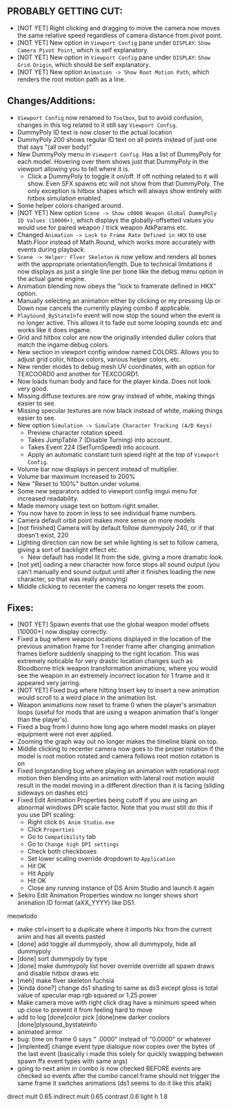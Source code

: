 ## PROBABLY GETTING CUT:
* [NOT YET] Right clicking and dragging to move the camera now moves the same relative speed regardless of camera distance from pivot point.
* [NOT YET] New option in `Viewport Config` pane under `DISPLAY`: `Show Camera Pivot Point`, which is self explanatory.
* [NOT YET] New option in `Viewport Config` pane under `DISPLAY`: `Show Grid Origin`, which should be self explanatory.
* [NOT YET] New option `Animation -> Show Root Motion Path`, which renders the root motion path as a line.




## Changes/Additions:
* `Viewport Config` now renamed to `Toolbox`, but to avoid confusion, changes in this log related to it still say `Viewport Config`.
* DummyPoly ID text is now closer to the actual location 
* DummyPoly 200 shows regular ID text on all points instead of just one that says "(all over body)"
* New DummyPoly menu in `Viewport Config`. Has a list of DummyPoly for each model. Hovering over them shows just that DummyPoly in the viewport allowing you to tell where it is.
  * Click a DummyPoly to toggle it on/off. If off nothing related to it will show. Even SFX spawns etc will not show from that DummyPoly. The only exception is hitbox shapes which will always show entirely with hitbox simulation enabled.
* Some helper colors changed around.
* [NOT YET] New option `Scene -> Show c0000 Weapon Global DummyPoly ID Values (10000+)`, which displays the globally-offsetted values you would use for paired weapon / trick weapon AtkParams etc.
* Changed `Animation -> Lock to Frame Rate Defined in HKX` to use Math.Floor instead of Math.Round, which works more accurately with events during playback.
* `Scene -> Helper: Flver Skeleton` is now yellow and renders all bones with the appropriate orientation/length. Due to technical limitations it now displays as just a single line per bone like the debug menu option in the actual game engine.
* Animation blending now obeys the "lock to framerate defined in HKX" option.
* Manually selecting an animation either by clicking or my pressing Up or Down now cancels the currently playing combo if applicable.
* `PlaySound_ByStateInfo` event will now stop the sound when the event is no longer active. This allows it to fade out some looping sounds etc and works like it does ingame.
* Grid and hitbox color are now the originally intended duller colors that match the ingame debug colors.
* New section in viewport config window named COLORS. Allows you to adjust grid color, hitbox colors, various helper colors, etc.
* New render modes to debug mesh UV coordinates, with an option for TEXCOORD0 and another for TEXCOORD1.
* Now loads human body and face for the player kinda. Does not look very good.
* Missing diffuse textures are now gray instead of white, making things easier to see.
* Missing specular textures are now black instead of white, making things easier to see.
* New option `Simulation -> Simulate Character Tracking (A/D Keys)`
  * Preview character rotation speed.
  * Takes JumpTable 7 (Disable Turning) into account.
  * Takes Event 224 (SetTurnSpeed) into account.
  * Apply an automatic constant turn speed right at the top of `Viewport Config`.
* Volume bar now displays in percent instead of multiplier.
* Volume bar maximum increased to 200%
* New "Reset to 100%" button under volume.
* Some new separators added to viewport config imgui menu for increased readability.
* Made memory usage text on bottom right smaller.
* You now have to zoom in less to see individual frame numbers.
* Camera default orbit point makes more sense on more models
* [not finished] Camera will by default follow dummypoly 240, or if that doesn't exist, 220
* Lighting direction can now be set while lighting is set to follow camera, giving a sort of backlight effect etc.
  * New default has model lit from the side, giving a more dramatic look.
* [not yet] oading a new character now force stops all sound output (you can't manually end sound output until after it finishes loading the new character, so that was really annoying)
* Middle clicking to recenter the camera no longer resets the zoom.

## Fixes:
* [NOT YET] Spawn events that use the global weapon model offsets (10000+) now display correctly.
* Fixed a bug where weapon locations displayed in the location of the previous animation frame for 1 render frame after changing animation frames before suddenly snapping to the right location. This was extremely noticable for very drastic location changes such as Bloodborne trick weapon transformation animations, where you would see the weapon in an extremely incorrect location for 1 frame and it appeared very jarring.
* [NOT YET] Fixed bug where hitting Insert key to insert a new animation would scroll to a weird place in the animation list.
* Weapon animations now reset to frame 0 when the player's animation loops (useful for mods that are using a weapon animation that's longer than the player's).
* Fixed a bug from I dunno how long ago where model masks on player equipment were not ever applied.
* Zooming the graph way out no longer makes the timeline blank on top.
* Middle clicking to recenter camera now goes to the proper rotation if the model is root motion rotated and camera follows root motion rotation is on
* Fixed longstanding bug where playing an animation with rotational root motion then blending into an animation with lateral root motion would result in the model moving in a different direction than it is facing (sliding sideways on dashes etc)
* Fixed Edit Animation Properties being cutoff if you are using an abnormal windows DPI scale factor. Note that you must still do this if you use DPI scaling:
  * Right click `DS Anim Studio.exe`
  * Click `Properties`
  * Go to `Compatibility` tab
  * Go to `Change high DPI settings`
  * Check both checkboxes
  * Set lower scaling override dropdown to `Application`
  * Hit OK
  * Hit Apply 
  * Hit OK 
  * Close any running instance of DS Anim Studio and launch it again
* Sekiro Edit Animation Properties window no longer shows short animation ID format (aXX_YYYY) like DS1.

meowtodo 
* make ctrl+insert to a duplicate where it imports hkx from the current anim and has all events pasted
* [done] add toggle all dummypoly, show all dummypoly, hide all dummypoly
* [done] sort dummypoly by type 
* [done] make dummypoly list hover override override all spawn draws and disable hitbox draws etc 
* [meh] make flver skeleton fuchsia
* [kinda done?] change ds1 shading to same as ds3 except gloss is total value of specular map rgb squared or 1.25 power
* Make camera move with right click drag have a minimum speed when up close to prevent it from feeling hard to move 
* add to log
  [done]color pick 
  [done]new darker coolors
  [done]plysound_bystateinfo
* animated armor
* bug: time on frame 0 says " .0000" instead of "0.0000" or whatever
* [implented] change event type dialogue now copies over the bytes of the last event (basically i made this solely for quickly swapping between spawn ffx event types with same args)
* going to next anim in combo is now checked BEFORE events are checked so events after the combo cancel frame should not trigger the same frame it switches animations (ds1 seems to do it like this afaik)

direct mult 0.65
indirect mult 0.65
contrast 0.6
light h 1.8